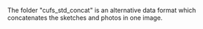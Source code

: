 The folder "cufs_std_concat" is an alternative data format which concatenates the sketches and photos in one image.
